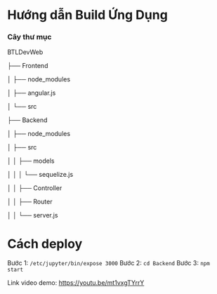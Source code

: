 # Hướng dẫn Build Ứng Dụng

### Cây thư mục
BTLDevWeb

├── Frontend

│ ├── node_modules

│ ├── angular.js

│ └── src

├── Backend

│ ├── node_modules

│ ├── src

│ │ ├── models

│ │ │ └── sequelize.js

│ │ ├── Controller

│ │ ├── Router

│ │ └── server.js

# Cách deploy
Bước 1: ```/etc/jupyter/bin/expose 3000```
Bước 2: ```cd Backend```
Bước 3: ```npm start```

Link video demo: https://youtu.be/mt1vxgTYrrY
